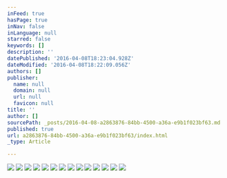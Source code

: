 ```yaml
---
inFeed: true
hasPage: true
inNav: false
inLanguage: null
starred: false
keywords: []
description: ''
datePublished: '2016-04-08T18:23:04.928Z'
dateModified: '2016-04-08T18:22:09.056Z'
authors: []
publisher:
  name: null
  domain: null
  url: null
  favicon: null
title: ''
author: []
sourcePath: _posts/2016-04-08-a2863876-84bb-4500-a36a-e9b1f023bf63.md
published: true
url: a2863876-84bb-4500-a36a-e9b1f023bf63/index.html
_type: Article

---
```

![](https://the-grid-user-content.s3-us-west-2.amazonaws.com/5f8a4096-6396-49ae-85e9-46d54706d442.jpg)
![](https://the-grid-user-content.s3-us-west-2.amazonaws.com/746eaef9-99d9-44a0-87d6-0270b4cc5a93.jpg)
![](https://the-grid-user-content.s3-us-west-2.amazonaws.com/10bcc210-68c4-45b9-bbb3-8e8000c91503.jpg)
![](https://the-grid-user-content.s3-us-west-2.amazonaws.com/83b30ed8-8b9a-4e7e-bd3b-a7bc7349aba5.jpg)
![](https://the-grid-user-content.s3-us-west-2.amazonaws.com/4375bf64-4d61-40a3-abb3-b3f3535fc1dc.jpg)
![](https://the-grid-user-content.s3-us-west-2.amazonaws.com/c1877a43-62b5-4e83-a8de-07876b29754e.jpg)
![](https://the-grid-user-content.s3-us-west-2.amazonaws.com/1d70a35b-636a-4729-9c75-b5e5b427452a.jpg)
![](https://the-grid-user-content.s3-us-west-2.amazonaws.com/08ef6842-457e-4bcc-a5a4-4552fe0239a6.jpg)
![](https://the-grid-user-content.s3-us-west-2.amazonaws.com/aca01a38-72a3-4cd4-8cca-9a141e8663a6.jpg)
![](https://the-grid-user-content.s3-us-west-2.amazonaws.com/16bbb7e1-3469-4bf6-88cd-509897358393.jpg)
![](https://the-grid-user-content.s3-us-west-2.amazonaws.com/d3fe5145-bc72-43b3-971b-2999a9b7ec75.jpg)
![](https://the-grid-user-content.s3-us-west-2.amazonaws.com/c8f0de12-695e-4ff5-87b8-c078318348aa.jpg)
![](https://the-grid-user-content.s3-us-west-2.amazonaws.com/00ea3036-ddcb-401f-96da-45d1b4909c40.jpg)
![](https://the-grid-user-content.s3-us-west-2.amazonaws.com/f2b26f8f-72ae-4223-8a35-e3ff207b659e.jpg)